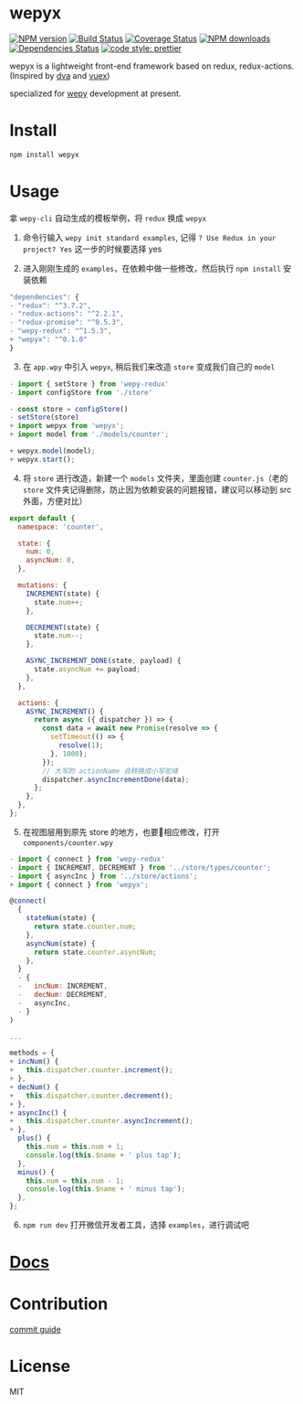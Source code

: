 # wepyx
[![NPM version](https://img.shields.io/npm/v/wepyx.svg?style=flat)](https://npmjs.org/package/wepyx)
[![Build Status](https://travis-ci.org/tolerance-go/wepyx.svg?branch=master)](https://travis-ci.org/tolerance-go/wepyx)
[![Coverage Status](https://coveralls.io/repos/github/tolerance-go/wepyx/badge.svg?branch=master)](https://coveralls.io/github/tolerance-go/wepyx?branch=master)
[![NPM downloads](http://img.shields.io/npm/dm/wepyx.svg?style=flat)](https://npmjs.org/package/wepyx)
[![Dependencies Status](https://david-dm.org/tolerance-go/wepyx/status.svg)](https://david-dm.org/tolerance-go/wepyx)
[![code style: prettier](https://img.shields.io/badge/code_style-prettier-ff69b4.svg)](https://github.com/prettier/prettier)

wepyx is a lightweight front-end framework based on redux, redux-actions.(Inspired by [dva](https://github.com/dvajs/dva) and [vuex](https://github.com/vuejs/vuex))

specialized for [wepy](https://github.com/Tencent/wepy) development at present.

# Install
```zsh
npm install wepyx
```

# Usage
拿 `wepy-cli` 自动生成的模板举例，将 `redux` 换成 `wepyx`

1. 命令行输入 `wepy init standard examples`, 记得 `? Use Redux in your project? Yes` 这一步的时候要选择 yes

2. 进入刚刚生成的 `examples`，在依赖中做一些修改，然后执行 `npm install` 安装依赖
```js
"dependencies": {
- "redux": "^3.7.2",
- "redux-actions": "^2.2.1",
- "redux-promise": "^0.5.3",
- "wepy-redux": "^1.5.3",
+ "wepyx": "^0.1.0"
}
```

3. 在 `app.wpy` 中引入 `wepyx`, 稍后我们来改造 `store` 变成我们自己的 `model`
```js
- import { setStore } from 'wepy-redux'
- import configStore from './store'

- const store = configStore()
- setStore(store)
+ import wepyx from 'wepyx';
+ import model from './models/counter';

+ wepyx.model(model);
+ wepyx.start();
```

4. 将 `store` 进行改造，新建一个 `models` 文件夹，里面创建 `counter.js`（老的 `store` 文件夹记得删除，防止因为依赖安装的问题报错，建议可以移动到 src 外面，方便对比）
```js
export default {
  namespace: 'counter',

  state: {
    num: 0,
    asyncNum: 0,
  },

  mutations: {
    INCREMENT(state) {
      state.num++;
    },

    DECREMENT(state) {
      state.num--;
    },

    ASYNC_INCREMENT_DONE(state, payload) {
      state.asyncNum += payload;
    },
  },

  actions: {
    ASYNC_INCREMENT() {
      return async ({ dispatcher }) => {
        const data = await new Promise(resolve => {
          setTimeout(() => {
            resolve(1);
          }, 1000);
        });
        // 大写的 actionName 会转换成小写驼峰
        dispatcher.asyncIncrementDone(data);
      };
    },
  },
};
```

5. 在视图层用到原先 store 的地方，也要相应修改，打开 `components/counter.wpy`
```js
- import { connect } from 'wepy-redux'
- import { INCREMENT, DECREMENT } from '../store/types/counter';
- import { asyncInc } from '../store/actions';
+ import { connect } from 'wepyx';

@connect(
  {
    stateNum(state) {
      return state.counter.num;
    },
    asyncNum(state) {
      return state.counter.asyncNum;
    },
  }
  - {
  -   incNum: INCREMENT,
  -   decNum: DECREMENT,
  -   asyncInc,
  - }
)

...

methods = {
+ incNum() {
+   this.dispatcher.counter.increment();
+ },
+ decNum() {
+   this.dispatcher.counter.decrement();
+ },
+ asyncInc() {
+   this.dispatcher.counter.asyncIncrement();
+ },
  plus() {
    this.num = this.num + 1;
    console.log(this.$name + ' plus tap');
  },
  minus() {
    this.num = this.num - 1;
    console.log(this.$name + ' minus tap');
  },
};
```

6. `npm run dev` 打开微信开发者工具，选择 `examples`，进行调试吧

# [Docs](https://github.com/tolerance-go/wepyx/tree/docs/docs)

# Contribution
[commit guide](https://github.com/tolerance-go/blog/issues/1#issue-313932480)

# License
MIT
